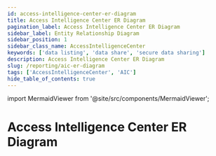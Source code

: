 ```yaml
---
id: access-intelligence-center-er-diagram
title: Access Intelligence Center ER Diagram
pagination_label: Access Intelligence Center ER Diagram
sidebar_label: Entity Relationship Diagram
sidebar_position: 1
sidebar_class_name: AccessIntelligenceCenter
keywords: ['data listing', 'data share', 'secure data sharing']
description: Access Intelligence Center ER Diagram
slug: /reporting/aic-er-diagram
tags: ['AccessIntelligenceCenter', 'AIC']
hide_table_of_contents: true
---
```


import MermaidViewer from '@site/src/components/MermaidViewer';

# Access Intelligence Center ER Diagram

<MermaidViewer diagram='erDiagram
    IDENTITY_ATRIBUTE {
        varchar IDENTITY_ID "This contains the unique identifier for the identity"
        varchar City "Identity’s City"
        varchar Cloud_Lifecycle_State "Identity’s Cloud Lifecycle State"
        varchar Company "Identity Company"
        varchar CompanyName "Identity CompanyName"
        varchar Cost_Center "Identity Cost Center"
        varchar Country "Identity Country"
        varchar Department "Identity Department"
        varchar Job "Identity Job"
        varchar Location "Identity Location"
        varchar Postal_Code "Identity Postal Code"
        varchar Region "Identity Region"
        varchar State "Identity State"
        varchar Title "Identity Title"
    }
    IDENTITY_ROLES_FULL {
        varchar IDENTITY_ID "This contains the unique identifier for the identity"
        varchar ROLE_ID "This contains the unique identifier for the role"
        varchar ROLE_NAME "The name of the role"
        varchar ROLE_DISPLAY_NAME "The user friendly name for the role"
    }
    IDENTITY {
        varchar ID PK "The primary Key"
        varchar TENANT_ID "Unique ID of customer organization"
        varchar IDENTITY_ID "This contains the unique identifier for the identity"
        timestamp IDENTITY_CREATED "Identity created Date"
        timestamp IDENTITY_UPDATED "Identity modified Date"
        varchar NAME "The name of identity"
        varchar DISPLAY_NAME "This is the displayable name usually First Name Last Name"
        varchar MANAGERS_NAME "Managers name for the identity"
        varchar EMAIL "Identity email"
        varchar STATUS "Identity status"
        varchar JOB_TITLE "Identity job title"
        varchar LOCATION "Identity location"
        varchar LOCATION_CODE "Identity location code"
        varchar DEPARTMENT "Identity department"
        varchar IDENTITY_CREATED_MONTH_SORT "A field to sort charts based on the month an Identity was created"
        number IDENTITY_CREATED_WEEK_SORT "A field to sort charts based on the week an Identity was created"
        timestamp SYNC_DATE "The date the data was synced to the table"
    }
    ACCESS_PROFILES_FULL {
        varchar IDENTITY_ID "This contains the unique identifier for the identity"
        varchar ACCESS_PROFILE_ID "The unique identifier of access profile"
        varchar ACCESS_PROFILE_NAME "The access profile name"
        varchar ACCESS_PROFILE_DISPLAY_NAME "The user friendly name of access profile"
        varchar ACCESS_PROFILE_DESCRIPTION "The description of the access profile"
    }
    IDENTITY_ACCOUNTS_FULL {
        varchar IDENTITY_ID "This contains the unique identifier for the identity"
        varchar ACCOUNT_ID "The unique identifier of the account"
        varchar NATIVE_IDENTITY "The native name of the identity"
        varchar ACCOUNT_DISPLAY_NAME "The user friendly name of the account"
        varchar ACCOUNT_SOURCE_ID "The unique identifier of the account source"
        varchar ACCOUNT_SOURCE__DISPLAY_NAME "The user friendly name of the account source"
        varchar ACCOUNT_SOURCE_TYPE "The type of the account source"
    }
    IDENTITY_APPS_FULL {
        varchar IDENTITY_ID "This contains the unique identifier for the identity often an ID"
        varchar APP_ID "Unique identifier of the app"
        varchar APP_DISPLAY_NAME "The user friendly name of the app"
    }
    IDENTITY_ENTITLEMENTS_FULL {
        varchar IDENTITY_ID "This contains the unique identifier for the identity often an ID"
        varchar ENTITLEMENT_ID "The unique identifier associated to the entitlement"
        varchar ENTITLEMENT_DISPLAY_NAME "The entitlement display Name"
        timestamp ENTITLEMENT_CREATED_DATE "Identity created date"
        timestamp ENTITLEMENT_UPDATED_DATE "Identity modified date"
        varchar ENTITLEMENT_ATTRIBUTE "The attribute associated to entitlement"
        varchar ENTITLEMENT_VALUE "The value of the attribute"
        varchar ENTITLEMENT_SOURCE_DISPLAY_NAME "The source display name to which entitlement is associated"
    }   
    IDENTITY_REQUEST_WITH_DURATION {
        varchar ACCESS_REQUEST_ID "This contains the unique identifier for the access request"
        varchar DURATION_HOURS "The duration in hours from the create date of an access request to the end date of the access request"
    } 
    CERTIFICATION_STATS {
        varchar CERTIFICATION_ID "This contains the unique identifier for the certification"
        timestamp DUE_DATE "The date a certification is due"
        timestamp FINISHED_DATE "the date a certification was completed"
        number DAYS_LATE "The number of days after a certfications due date that a certification was finished"
        number HOURS_LATE "The number of hours after a certfications due date that a certification was finished"
        varchar CERTIFIER_DISPLAY_NAME "The display name of the Certifier"
    }   
    CERTIFICATION_ITEM {
        varchar CERTIFICATION_ID "This contains the unique identifier for the certification"
        varchar REVIEWER_ID "The identity id of the certifier"
        varchar IDENTITY_ID "This contains the unique identifier for the Identity"
        varchar ID "The unique identifier of the Certification Item"
        timestamp CREATED_DATE "The date a certification was created"
        timestamp UPDATED_DATE "The date a certification was last updated"
        timestamp DELETED_DATE "The date a certification was deleted"
        varchar APPLICATION_ID "the unique identifier of the application"
        varchar REVIEWED_ID "the unique identifier of the reviewed"
        varchar REVIEWED_TYPE "the unique typeentifier of the reviewed"
        varchar TYPE "the unique typeentifier of the type"
        varchar SUB_TYPE "the unique typeentifier of the sub"
        timestamp COMPLETED_DATE "the unique dateentifier of the completed"
        timestamp DECISION_DATE "the unique dateentifier of the decision"
        varchar APPROVED "the unique approvedentifier of the approved"
        varchar CERTIFICATION_ITEM_STATUS "the unique statusentifier of the status"
        varchar DECISION "the unique decisionentifier of the decision"
        varchar BULK "the unique bulkentifier of the bulk"
        varchar REMEDIATED "the unique remediatedentifier of the remediated"
        varchar PRIVILEGED "the unique privilegedentifier of the privileged"
        varchar REMEDIATION_ACTION "the unique actionentifier of the remediation"
        varchar MITIGATION_EXPIRATION "the unique expirationentifier of the mitigation"
        varchar INSTANCE "the unique instanceentifier of the instance"
        varchar ACCOUNT_ONLY "the unique onlyentifier of the account"
        varchar NEW_ACCESS "the unique accessentifier of the new"
        varchar POLICY_NAME "the unique nameentifier of the policy"
        varchar CONSTRAINT_NAME "the unique nameentifier of the constraint"
        timestamp SYNC_DATE "the unique dateentifier of the sync"
    } 
    CERTIFICATION_IDENTITY_FULL {
        varchar CERT_ID "The unique identifier of a certification"
        varchar NAME "The Name of a certification"
        varchar ORIGINAL_CERTIFICATION_ID "The original unique identifier of a certification"
        varchar CERTIFICATION_CAMPAIGN_ID "The unique identifier of a certification campaign"
        varchar CERTIFICATION_CAMPAIGN_STATUS "The status of a certification campaign"
        varchar CERTIFICATION_CAMPAIGN_DEADLINE "The deadline of a certification campaign"
        varchar CERTIFICATION_CAMPAIGN_TYPE "the type of a certification campaign"
        varchar SIGNER_ID "The unique identity id of the signer of a certification"
        varchar MANAGER_ID "The unique identity id of the signers manager of a certification"
        varchar CERTIFIER_ID "The unique identity id of the certifier of a certification"
        boolean REJECTED "boolean value of the rejection status of a certification"
    } 
    IDENTITY_REQUEST_IDENTITY_REQUEST_ITEM_FULL {
        varchar IDENTITY_REQUEST_ITEM_APPROVER_ID "The unique identity id of the identity request approver"
        varchar IDENTITY_REQUEST_ITEM_REQUEST_ID "The unique identity item request id"
        varchar IDENTITY_REQUEST_ITEM_REQUESTER_ID "The unique identity id of the identity request requester"
        varchar IDENTITY_ID "This contains the unique identifier for the TARGET_ID"
        varchar IDENTITY_REQUEST_ITEM_ID "This contains the unique identifier for the identity request item"
        varchar IDENTITY_REQUEST_ITEM_INSTANCE "The instance name of the identity request item"
        varchar IDENTITY_REQUEST_ITEM_NATIVE_IDENTITY "The native identity name for the request item"
        varchar IDENTITY_REQUEST_ITEM_DISPLAY_NAME "The friendly name for the identity request item"
        varchar IDENTITY_REQUEST_ITEM_NAME "The name for the identity request item"
        varchar IDENTITY_REQUEST_ITEM_VALUE "The value of the identity request item"
        varchar IDENTITY_REQUEST_ITEM_ANNOTATION "The annotation of the identity request item"
        varchar IDENTITY_REQUEST_ITEM_OPERATION "The operation of the identity request item"
        timestamp IDENTITY_REQUEST_ITEM_START_DATE "The date of the identity request item start"
        timestamp IDENTITY_REQUEST_ITEM_END_DATE "The date of the identity request item end"
        varchar IDENTITY_REQUEST_ITEM_APPROVED "The approved of the identity request item"
        varchar IDENTITY_REQUEST_ITEM_REJECTED "The rejected of the identity request item"
        varchar IDENTITY_REQUEST_ITEM_PROVISIONING_STATE "The state of the identity request item provisioning"
        varchar IDENTITY_REQUEST_ITEM_COMPILATION_STATUS "The status of the identity request item compilation"
        varchar IDENTITY_REQUEST_ITEM_EXPANSION_CAUSE "The cause of the identity request item expansion"
        number IDENTITY_REQUEST_ITEM_RETRIES "The retries of the identity request item"
        varchar IDENTITY_REQUEST_ITEM_PROVISIONING_ENGINE "The engine of the identity request item provisioning"
        timestamp IDENTITY_REQUEST_ITEM_CREATED_DATE "The date of the identity request item created"
        varchar IDENTITY_REQUEST_ITEM_ACCESS_REQUEST_ID "The id of the identity request item access request"
        varchar IDENTITY_REQUEST_ITEM_ACCESS_REQUEST_TYPE "The type of the identity request item access request"
        timestamp IDENTITY_REQUEST_ITEM_ACCESS_REQUEST_CREATED_DATE "The date of the identity request item access request created"
        timestamp IDENTITY_REQUEST_ITEM_ACCESS_REQUEST_END_DATE "The date of the identity request item access request end"
        varchar IDENTITY_REQUEST_ITEM_EXECUTION_STATUS "The status of the eidentity request item execution"
        varchar IDENTITY_REQUEST_ITEM_COMPLETION_STATUS "The status of the identity request item completion"
        varchar IDENTITY_REQUEST_ITEM_PRIORITY "The priority of the identity request item"
        varchar IDENTITY_REQUEST_ITEM_ACCESS_REQUEST_REQUESTER "The requester of the identity request item access request"
        varchar IDENTITY_REQUEST_ITEM_APP_ID "The id of the identity request item app"
        varchar IDENTITY_REQUEST_ITEM_APP_DISPLAY_NAME "The name of the identity request item app display"
        timestamp IDENTITY_REQUEST_ITEM_REQUESTER_CREATED_DATE "The date of the identity request item requester created"
        timestamp IDENTITY_REQUEST_ITEM_REQUESTER_UPDATE_DATE "The date of the identity request item requester update"
        varchar IDENTITY_REQUEST_ITEM_TARGET_DISPLAY_NAME "The name of the identity request item target display"
        timestamp IDENTITY_REQUEST_ITEM_TARGET_CREATED_DATE "The date of the identity request item target created"
        timestamp IDENTITY_REQUEST_ITEM_TARGET_UPDATE_DATE "The date of the identity request item target update"
        timestamp IDENTITY_REQUEST_ITEM_APPROVER_CREATED_DATE "The date of the identity request item approver created"
        timestamp IDENTITY_REQUEST_ITEM_APPROVER_UPDATED_DATE "The date of the identity request item approver updated"
        varchar IDENTITY_REQUEST_ITEM_APPROVER_DISPLAY_NAME "The name of the identity request item approver display"
        varchar IDENTITY_REQUEST_ITEM_ENTITLEMENT_ID "The id of the identity request item entitlement"
        varchar IDENTITY_REQUEST_ITEM_ENTITLEMENT_VALUE "The value of the identity request item entitlement"
        varchar IDENTITY_REQUEST_ITEM_ENTITLEMENT_DISPLAY_NAME "The name of the identity request item entitlement display"
        varchar IDENTITY_REQUEST_ITEM_ROLE_ID "The id of the identity request item role"
        varchar IDENTITY_REQUEST_ITEM_ROLE_NAME "The name of the identity request item role"
        varchar IDENTITY_REQUEST_ITEM_ROLE_DISPLAY_NAME "The name of the identity request item role display"
    } 
    IDENTITY ||--o{ IDENTITY_ATRIBUTE : "associated to and owns"
    IDENTITY ||--o{ IDENTITY_ROLES_FULL : "associated to and owns"
    IDENTITY ||--o{ ACCESS_PROFILES_FULL: "associated to and owns"
    IDENTITY ||--o{ IDENTITY_ACCOUNTS_FULL : "associated to and owns"
    IDENTITY ||--o{ IDENTITY_APPS_FULL : "associated to and owns"
    IDENTITY ||--o{ IDENTITY_ENTITLEMENTS_FULL : "associated to and owns"
    IDENTITY ||--o{ CERTIFICATION_ITEM : "associated to and owns"
    CERTIFICATION_ITEM ||--o{ CERTIFICATION_STATS : "associated to and owns"
    CERTIFICATION_ITEM ||--o{ CERTIFICATION_IDENTITY_FULL : "associated to and owns"
    IDENTITY ||--o{ IDENTITY_REQUEST_IDENTITY_REQUEST_ITEM_FULL : "associated to and owns"
    IDENTITY_REQUEST_IDENTITY_REQUEST_ITEM_FULL ||--o{ IDENTITY_REQUEST_WITH_DURATION : "associated to and owns"'></MermaidViewer>
